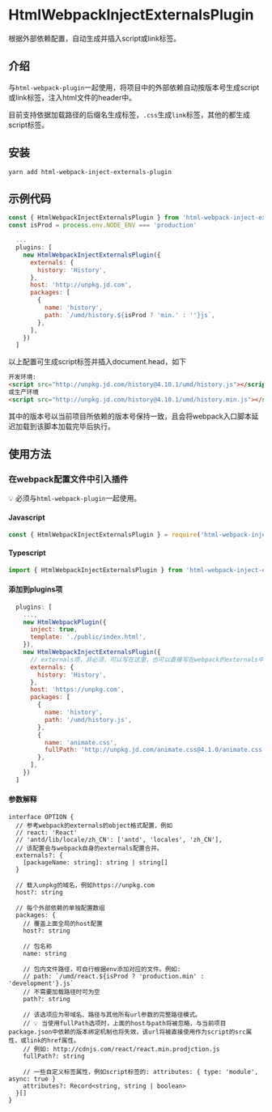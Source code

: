 # HtmlWebpackInjectExternalsPlugin

根据外部依赖配置，自动生成并插入script或link标签。

## 介绍

与`html-webpack-plugin`一起使用，将项目中的外部依赖自动按版本号生成script或link标签，注入html文件的header中。

目前支持依据加载路径的后缀名生成标签，`.css`生成`link`标签，其他的都生成script标签。

## 安装

```
yarn add html-webpack-inject-externals-plugin
```

## 示例代码

```javascript
const { HtmlWebpackInjectExternalsPlugin } from 'html-webpack-inject-externals-plugin'
const isProd = process.env.NODE_ENV === 'production'

  ...
  plugins: [
    new HtmlWebpackInjectExternalsPlugin({
      externals: {
        history: 'History',
      },
      host: 'http://unpkg.jd.com',
      packages: [
        {
          name: 'history',
          path: `/umd/history.${isProd ? 'min.' : ''}js`,
        },
      ],
    })
  ]
```

以上配置可生成script标签并插入document.head，如下

```html
开发环境:
<script src="http://unpkg.jd.com/history@4.10.1/umd/history.js"></script>
或生产环境
<script src="http://unpkg.jd.com/history@4.10.1/umd/history.min.js"></script>
```

其中的版本号以当前项目所依赖的版本号保持一致，且会将webpack入口脚本延迟加载到该脚本加载完毕后执行。

## 使用方法

### 在webpack配置文件中引入插件

💡 必须与`html-webpack-plugin`一起使用。

#### Javascript

```javascript
const { HtmlWebpackInjectExternalsPlugin } = require('html-webpack-inject-externals-plugin')
```

#### Typescript

```typescript
import { HtmlWebpackInjectExternalsPlugin } from 'html-webpack-inject-externals-plugin'
```

#### 添加到plugins项

```javascript
  plugins: [
    ...,
    new HtmlWebpackPlugin({
      inject: true,
      template: './public/index.html',
    }),
    new HtmlWebpackInjectExternalsPlugin({
      // externals项，非必须，可以写在这里，也可以直接写在webpack的externals中。
      externals: {
        history: 'History',
      },
      host: 'https://unpkg.com',
      packages: [
        {
          name: 'history',
          path: '/umd/history.js',
        },
        {
          name: 'animate.css',
          fullPath: 'http://unpkg.jd.com/animate.css@4.1.0/animate.css',
        },
      ],
    })
  ]
```

#### 参数解释

```
interface OPTION {
  // 参考webpack的externals的object格式配置，例如
  // react: 'React'
  // 'antd/lib/locale/zh_CN': ['antd', 'locales', 'zh_CN'],
  // 该配置会与webpack自身的externals配置合并。
  externals?: {
    [packageName: string]: string | string[]
  }

  // 载入unpkg的域名，例如https://unpkg.com
  host?: string

  // 每个外部依赖的单独配置数组
  packages: {
    // 覆盖上面全局的host配置
    host?: string

    // 包名称
    name: string

    // 包内文件路径，可自行根据env添加对应的文件。例如:
    // path: `/umd/react.${isProd ? 'production.min' : 'development'}.js`
    // 不需要加载路径时可为空
    path?: string

    // 该选项应为带域名、路径与其他所有url参数的完整路径模式。
    // 💡 当使用fullPath选项时，上面的host与path将被忽略，与当前项目package.json中依赖的版本绑定机制也将失效，该url将被直接使用作为script的src属性，或link的href属性。
    // 例如: http://cdnjs.com/react/react.min.prodjction.js
    fullPath?: string

    // 一些自定义标签属性，例如script标签的: attributes: { type: 'module', async: true }
    attributes?: Record<string, string | boolean>
  }[]
}
```

